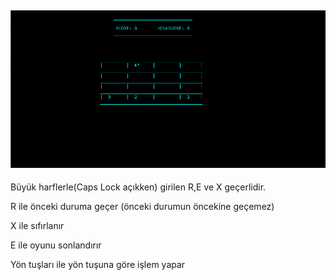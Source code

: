 ![](screenshot.PNG)
---

Büyük harflerle(Caps Lock açıkken) girilen R,E ve X geçerlidir.

R ile önceki duruma geçer (önceki durumun öncekine geçemez)

X ile sıfırlanır

E ile oyunu sonlandırır

Yön tuşları ile yön tuşuna göre işlem yapar

